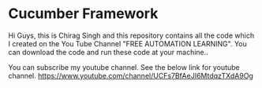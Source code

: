 # Cucumber Framework
Hi Guys, this is Chirag Singh and this repository contains all the code which I created on the You Tube Channel "FREE AUTOMATION LEARNING". You can download the code and run these code at your machine..

You can subscribe my youtube channel. See the below link for youtube channel.
https://www.youtube.com/channel/UCFs7BfAeJI6MtdqzTXdA9Og
